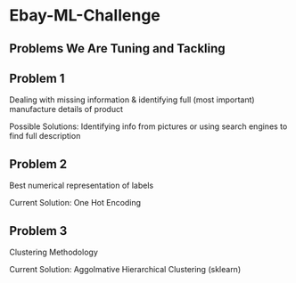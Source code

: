 # Ebay-ML-Challenge #

## Problems We Are Tuning and Tackling ##

## Problem 1 ##
Dealing with missing information & identifying full (most important) manufacture details of product

Possible Solutions: Identifying info from pictures or using search engines to find full description 

## Problem 2 ##
Best numerical representation of labels

Current Solution: One Hot Encoding

## Problem 3 ##
Clustering Methodology

Current Solution: Aggolmative Hierarchical Clustering (sklearn)
